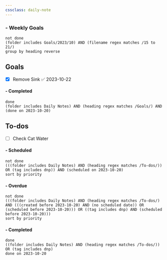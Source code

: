 ```yaml
---
cssclass: daily-note
---
```

### - Weekly Goals
```tasks
not done
(folder includes Goals/2023/10) AND (filename regex matches /15 to 21/)
group by heading reverse
```
## Goals
- [x] Remove Sink ✅ 2023-10-22
#### - Completed
```tasks
done
(folder includes Daily Notes) AND (heading regex matches /Goals/) AND (done on 2023-10-20)
```
## To-dos
- [ ] Check Cat Water
#### - Scheduled
```tasks
not done
(((folder includes Daily Notes) AND (heading regex matches /To-dos/)) OR (tag includes dnp)) AND (scheduled on 2023-10-20)
sort by priority
```
#### - Overdue
```tasks
not done
(((folder includes Daily Notes) AND (heading regex matches /To-dos/) AND (((created before 2023-10-20) AND (no scheduled date)) OR (scheduled before 2023-10-20))) OR ((tag includes dnp) AND (scheduled before 2023-10-20)))
sort by priority
```
#### - Completed
```tasks
done
((folder includes Daily Notes) AND (heading regex matches /To-dos/)) OR (tag includes dnp)
done on 2023-10-20
```

